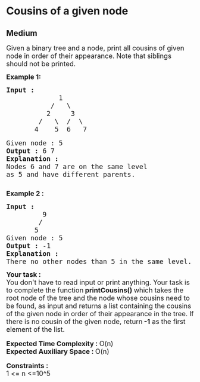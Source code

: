 # Cousins of a given node
## Medium 
<div class="problem-statement" style="user-select: auto;">
                <p style="user-select: auto;"></p><p style="user-select: auto;"><span style="font-size: 18px; user-select: auto;">Given a binary tree and a node, print all cousins of given node in order of their appearance. Note that siblings should not be printed.</span></p>

<p style="user-select: auto;"><strong style="user-select: auto;"><span style="font-size: 18px; user-select: auto;">Example 1:</span></strong></p>

<pre style="user-select: auto;"><strong style="user-select: auto;"><span style="font-size: 18px; user-select: auto;">Input : </span></strong>
<span style="font-size: 18px; user-select: auto;">             1
           /   \
          2     3
        /   \  /  \
       4    5  6   7</span>

<span style="font-size: 18px; user-select: auto;">Given node : 5</span>
<span style="font-size: 18px; user-select: auto;"><strong style="user-select: auto;">Output :</strong> 6 7</span>
<strong style="user-select: auto;"><span style="font-size: 18px; user-select: auto;">Explanation :</span></strong>
<span style="font-size: 18px; user-select: auto;">Nodes 6 and 7 are on the same level 
as 5 and have different parents.</span>

</pre>

<p style="user-select: auto;"><strong style="user-select: auto;"><span style="font-size: 18px; user-select: auto;">Example 2 :</span></strong></p>

<pre style="user-select: auto;"><strong style="user-select: auto;"><span style="font-size: 18px; user-select: auto;">Input :</span>
</strong><span style="font-size: 18px; user-select: auto;">         9</span>
<span style="font-size: 18px; user-select: auto;">        /</span>
<span style="font-size: 18px; user-select: auto;">       5</span>
<span style="font-size: 18px; user-select: auto;">Given node : 5</span>
<span style="font-size: 18px; user-select: auto;"><strong style="user-select: auto;">Output :</strong> -1</span>
<strong style="user-select: auto;"><span style="font-size: 18px; user-select: auto;">Explanation :</span></strong>
<span style="font-size: 18px; user-select: auto;">There no other nodes than 5 in the same level.</span>
</pre>

<div style="user-select: auto;"><span style="font-size: 18px; user-select: auto;"><strong style="user-select: auto;">Your task :</strong></span></div>

<div style="user-select: auto;"><span style="font-size: 18px; user-select: auto;">You don't have to read input or print anything. Your task is to complete the function<strong style="user-select: auto;"> printCousins() </strong>which takes the root node of the tree and&nbsp;the node whose cousins need to be found,&nbsp;as input and returns a list containing the cousins of the given node in order of their appearance in the tree. If there is no cousin of the given node, return<strong style="user-select: auto;"> -1</strong> as the first element of the list.</span></div>

<div style="user-select: auto;">&nbsp;</div>

<div style="user-select: auto;"><span style="font-size: 18px; user-select: auto;"><strong style="user-select: auto;">Expected Time Complexity : </strong>O(n)</span></div>

<div style="user-select: auto;"><span style="font-size: 18px; user-select: auto;"><strong style="user-select: auto;">Expected Auxiliary Space : </strong>O(n)</span></div>

<div style="user-select: auto;">&nbsp;</div>

<div style="user-select: auto;"><span style="font-size: 18px; user-select: auto;"><strong style="user-select: auto;">Constraints :</strong></span></div>

<div style="user-select: auto;"><span style="font-size: 18px; user-select: auto;">1 &lt;= n &lt;=10^5</span></div>
 <p style="user-select: auto;"></p>
            </div>